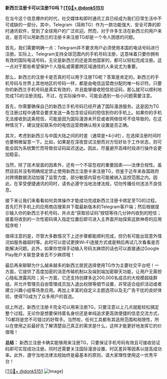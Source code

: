 **新西兰注册卡可以注册TG吗？[[TG💪+ @donk5151](https://t.me/s/donk5151)]**

在当今这个信息爆炸的时代，社交媒体和即时通讯工具已经成为我们日常生活中不可或缺的一部分。其中，Telegram（简称TG）作为一款功能强大、安全可靠的即时通讯软件，受到了全球用户的广泛欢迎。然而，对于许多生活在新西兰的用户来说，是否可以用新西兰的注册卡来注册TG却是一个令人困惑的问题。

首先，我们需要明确一点：Telegram并不要求用户必须使用本国的电话号码进行注册。实际上，Telegram支持全球范围内的手机号码注册，这意味着只要你拥有有效的国际电话号码，无论是新西兰的还是其他国家的，都可以轻松完成注册。这一点对于那些希望保护个人隐私或需要跨区域通信的人来说尤为重要。

那么，新西兰的注册卡是否真的可以用于注册TG呢？答案是肯定的。新西兰的手机号码与世界上其他地区的号码一样，都是由电信运营商分配的唯一标识符。只要你的新西兰手机号码是真实有效的，并且能够接收短信验证码，那么就可以顺利地完成TG的注册流程。不过，在实际操作中，可能会遇到一些小问题需要注意。

首先，你需要确保自己的新西兰手机号码已经开通了国际漫游服务。这是因为TG在注册过程中通常会要求发送一条包含验证码的短信到你的手机上。如果你的手机无法接收到这条短信，可能是因为国际漫游未开启或者网络信号不佳导致的。在这种情况下，建议提前联系你的电信运营商确认相关设置是否正确。

其次，考虑到新西兰与中国大陆之间的时差（通常是+4小时），在选择注册时间时也要稍微留意一下。比如，如果是在深夜尝试注册而对方恰好处于工作状态，则可能会因为系统繁忙而导致验证码延迟送达。因此，尽量避开高峰时段进行操作会更加稳妥。

当然，除了技术层面的因素外，还有一个不容忽视的重要因素——法律合规性。虽然目前并没有明确规定禁止使用新西兰注册卡来注册TG，但鉴于近年来各国政府对跨境数据流动加强了监管力度，部分敏感内容也可能被纳入监控范围之内。因此，在享受便捷通讯的同时，请务必遵守当地法律法规，切勿传播任何违法不良信息。

接下来让我们来看看如何具体操作才能成功完成新西兰注册卡绑定至TG的过程。首先打开手机上的应用商店搜索并下载最新版本的Telegram客户端；然后根据提示输入你的新西兰手机号码，并点击“获取验证码”按钮等待几分钟内收到的短信；接着将收到的一次性密码填入指定位置后即可进入主界面开始探索这款神奇的应用程序啦！

值得注意的是，尽管大多数情况下上述步骤都能顺利完成，但仍有可能出现意外情况如服务器超时等。此时可以尝试更换Wi-Fi连接方式或是稍后再试几次看看是否能解决问题。此外，如果你觉得手动输入号码太麻烦的话也可以直接通过Google Play账户关联登录省去不少麻烦哦！

最后再来聊聊为什么越来越多的新西兰居民选择使用TG作为主要社交平台吧！一方面，它提供了高度加密的消息传输机制以及端到端加密聊天功能，让用户无需担心隐私泄露风险；另一方面，它还支持创建多达200,000名成员的大规模超级群组，并允许管理员自由管理成员加入退出权限等细节设置，非常适合组织活动或者建立兴趣小组等场景应用。再加上丰富的自定义主题选项以及无广告干扰的良好体验，使得TG成为了众多用户的首选。

综上所述，新西兰注册卡完全可以用来注册TG，只要注意以上几点就能轻松搞定整个过程。无论你是想要保持匿名身份还是单纯追求更高效便捷的信息交流方式，TG都将是您不可错过的好帮手。当然啦，任何工具都有其适用范围和局限性，所以在使用之前最好先了解清楚自己真正的需求是什么，这样才能更好地发挥它的价值哦！

**总结：** 新西兰注册卡确实能够用来注册TG，只要保证手机号码有效且可接收验证码即可实现成功注册。同时还需要关注国际漫游设置、时区差异等因素以提高成功率。此外，遵守当地法律法规始终是最基本的原则，请大家理性使用这一优秀平台！

[[TG💪+ @donk5151](https://t.me/s/donk5151) ![Image](https://i.postimg.cc/rwNCRYN7/Snipaste-2025-04-30-17-27-05.png)]